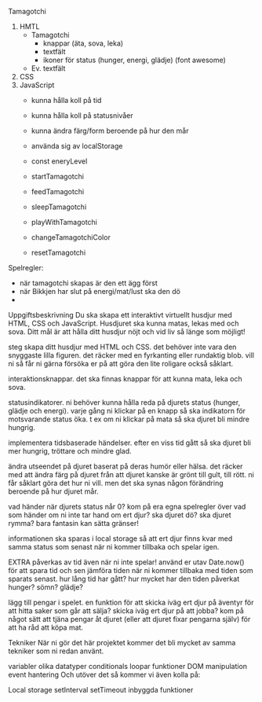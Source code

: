 Tamagotchi
1. HMTL
    - Tamagotchi
        - knappar (äta, sova, leka)
        - textfält
        - ikoner för status (hunger, energi, glädje) (font awesome)
    - Ev. textfält
2. CSS
3. JavaScript
    - kunna hålla koll på tid
    - kunna hålla koll på statusnivåer
    - kunna ändra färg/form beroende på hur den mår
    - använda sig av localStorage

    - const eneryLevel

    - startTamagotchi
    - feedTamagotchi
    - sleepTamagotchi
    - playWithTamagotchi
    - changeTamagotchiColor
    - resetTamagotchi



Spelregler:
- när tamagotchi skapas är den ett ägg först
- när Bikkjen har slut på energi/mat/lust ska den dö
- 



Uppgiftsbeskrivning
Du ska skapa ett interaktivt virtuellt husdjur med HTML, CSS och JavaScript. Husdjuret ska kunna matas, lekas med och sova. Ditt mål är att hålla ditt husdjur nöjt och vid liv så länge som möjligt!

steg
skapa ditt husdjur med HTML och CSS. det behöver inte vara den snyggaste lilla figuren. det räcker med en fyrkanting eller rundaktig blob. vill ni så får ni gärna försöka er på att göra den lite roligare också såklart.

interaktionsknappar. det ska finnas knappar för att kunna mata, leka och sova.

statusindikatorer. ni behöver kunna hålla reda på djurets status (hunger, glädje och energi). varje gång ni klickar på en knapp så ska indikatorn för motsvarande status öka. t ex om ni klickar på mata så ska djuret bli mindre hungrig.

implementera tidsbaserade händelser. efter en viss tid gått så ska djuret bli mer hungrig, tröttare och mindre glad.

ändra utseendet på djuret baserat på deras humör eller hälsa. det räcker med att ändra färg på djuret från att djuret kanske är grönt till gult, till rött. ni får såklart göra det hur ni vill. men det ska synas någon förändring beroende på hur djuret mår.

vad händer när djurets status når 0? kom på era egna spelregler över vad som händer om ni inte tar hand om ert djur? ska djuret dö? ska djuret rymma? bara fantasin kan sätta gränser!

informationen ska sparas i local storage så att ert djur finns kvar med samma status som senast när ni kommer tillbaka och spelar igen.

EXTRA
påverkas av tid även när ni inte spelar! använd er utav Date.now() för att spara tid och sen jämföra tiden när ni kommer tillbaka med tiden som sparats senast. hur lång tid har gått? hur mycket har den tiden påverkat hunger? sömn? glädje?

lägg till pengar i spelet. en funktion för att skicka iväg ert djur på äventyr för att hitta saker som går att sälja? skicka iväg ert djur på att jobba? kom på något sätt att tjäna pengar åt djuret (eller att djuret fixar pengarna själv) för att ha råd att köpa mat.

Tekniker
När ni gör det här projektet kommer det bli mycket av samma tekniker som ni redan använt.

variabler
olika datatyper
conditionals
loopar
funktioner
DOM manipulation
event hantering
Och utöver det så kommer vi även kolla på:

Local storage
setInterval
setTimeout
inbyggda funktioner
